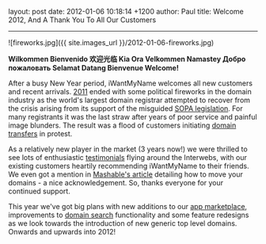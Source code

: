 layout: post
date: 2012-01-06 10:18:14 +1200
author: Paul
title: Welcome 2012, And A Thank You To All Our Customers


----

![fireworks.jpg]({{ site.images_url }}/2012-01-06-fireworks.jpg)

**Wilkommen Bienvenido 欢迎光临  Kia Ora Velkommen Namastey Добро пожаловать Selamat Datang Bienvenue Welcome!**

After a busy New Year period, iWantMyName welcomes all new customers and recent arrivals. [2011](https://iwantmyname.com/blog/2011/12/the-domain-name-year-2011-highlights.html) ended with some political fireworks in the domain industry as the world's largest domain registrar attempted to recover from the crisis arising from its support of the misguided [SOPA legislation](https://iwantmyname.com/blog/2011/12/make-a-move-for-good.html). For many registrants it was the last straw after years of poor service and painful image blunders. The result was a flood of customers initiating [domain transfers](https://iwantmyname.com/transferservice) in protest. 

As a relatively new player in the market (3 years now!) we were thrilled to see lots of enthusiastic [testimonials](https://iwantmyname.com/about) flying around the Interwebs, with our existing customers heartily recommending iWantMyName to their friends. We even got a mention in [Mashable's article](http://mashable.com/2011/12/29/how-to-move-your-domain-name-account/) detailing how to move your domains - a nice acknowledgement. So, thanks everyone for your continued support. 

This year we've got big plans with new additions to our [app marketplace](https://iwantmyname.com/services), improvements to [domain search](https://iwantmyname.com/blog/2011/12/new-faster-domain-search.html) functionality and some feature redesigns as we look towards the introduction of new generic top level domains. Onwards and upwards into 2012!
